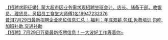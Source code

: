   
[【招聘求职征婚】蒙大超市因业务需求现招聘坐班会计、店长、储备干部、收银员、理货员，另招员工食堂大师傅1名18947232376](http://www.dianyue.me/archives/286/g6y3no0ggtsmohz1/)  
[普洱7月29日最新招聘企业岗位信息汇总！ 福利：年底双薪,包住,免费培训,包吃,加班补助,交通补助](http://www.dianyue.me/archives/156/tuhsa97ibm356cjv/)  
[【招聘】7月29日万载最新招聘信息！一大波好工作等着你~](http://www.dianyue.me/archives/091/pe8fiqwu78pa8mvl/)